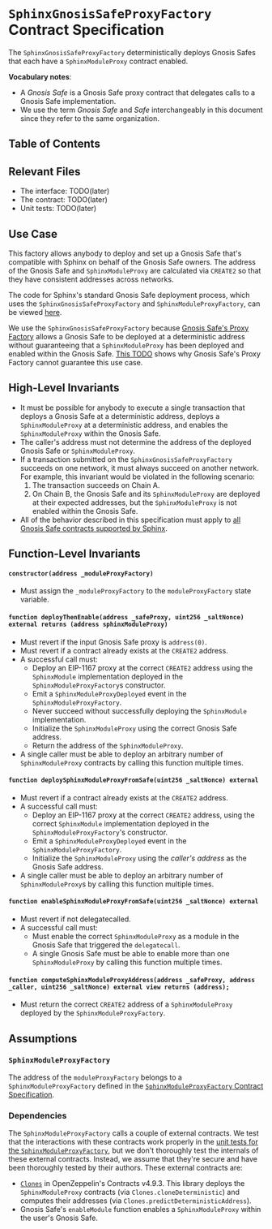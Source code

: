 # `SphinxGnosisSafeProxyFactory` Contract Specification

The `SphinxGnosisSafeProxyFactory` deterministically deploys Gnosis Safes that each have a `SphinxModuleProxy` contract enabled.

**Vocabulary notes**:
* A _Gnosis Safe_ is a Gnosis Safe proxy contract that delegates calls to a Gnosis Safe implementation.
* We use the term _Gnosis Safe_ and _Safe_ interchangeably in this document since they refer to the same organization.

## Table of Contents

## Relevant Files

- The interface: TODO(later)
- The contract: TODO(later)
- Unit tests: TODO(later)

## Use Case

This factory allows anybody to deploy and set up a Gnosis Safe that's compatible with Sphinx on behalf of the Gnosis Safe owners. The address of the Gnosis Safe and `SphinxModuleProxy` are calculated via `CREATE2` so that they have consistent addresses across networks.

The code for Sphinx's standard Gnosis Safe deployment process, which uses the `SphinxGnosisSafeProxyFactory` and `SphinxModuleProxyFactory`, can be viewed [here](TODO(later)).

We use the `SphinxGnosisSafeProxyFactory` because [Gnosis Safe's Proxy Factory](TODO(later)) allows a Gnosis Safe to be deployed at a deterministic address without guaranteeing that a `SphinxModuleProxy` has been deployed and enabled within the Gnosis Safe. [This TODO](TODO(later)) shows why Gnosis Safe's Proxy Factory cannot guarantee this use case.

## High-Level Invariants

- It must be possible for anybody to execute a single transaction that deploys a Gnosis Safe at a deterministic address, deploys a `SphinxModuleProxy` at a deterministic address, and enables the `SphinxModuleProxy` within the Gnosis Safe.
- The caller's address must not determine the address of the deployed Gnosis Safe or `SphinxModuleProxy`.
- If a transaction submitted on the `SphinxGnosisSafeProxyFactory` succeeds on one network, it must always succeed on another network. For example, this invariant would be violated in the following scenario:
  1. The transaction succeeds on Chain A.
  2. On Chain B, the Gnosis Safe and its `SphinxModuleProxy` are deployed at their expected addresses, but the `SphinxModuleProxy` is not enabled within the Gnosis Safe.
- All of the behavior described in this specification must apply to [all Gnosis Safe contracts supported by Sphinx](https://github.com/sphinx-labs/sphinx/blob/develop/specs/introduction.md#supported-gnosis-safe-versions).

## Function-Level Invariants

#### `constructor(address _moduleProxyFactory)`

- Must assign the `_moduleProxyFactory` to the `moduleProxyFactory` state variable.

#### `function deployThenEnable(address _safeProxy, uint256 _saltNonce) external returns (address sphinxModuleProxy)`

- Must revert if the input Gnosis Safe proxy is `address(0)`.
- Must revert if a contract already exists at the `CREATE2` address.
- A successful call must:
  - Deploy an EIP-1167 proxy at the correct `CREATE2` address using the `SphinxModule` implementation deployed in the `SphinxModuleProxyFactory`s constructor.
  - Emit a `SphinxModuleProxyDeployed` event in the `SphinxModuleProxyFactory`.
  - Never succeed without successfully deploying the `SphinxModule` implementation.
  - Initialize the `SphinxModuleProxy` using the correct Gnosis Safe address.
  - Return the address of the `SphinxModuleProxy`.
- A single caller must be able to deploy an arbitrary number of `SphinxModuleProxy` contracts by calling this function multiple times.

#### `function deploySphinxModuleProxyFromSafe(uint256 _saltNonce) external`

- Must revert if a contract already exists at the `CREATE2` address.
- A successful call must:
  - Deploy an EIP-1167 proxy at the correct `CREATE2` address, using the correct `SphinxModule` implementation deployed in the `SphinxModuleProxyFactory`'s constructor.
  - Emit a `SphinxModuleProxyDeployed` event in the `SphinxModuleProxyFactory`.
  - Initialize the `SphinxModuleProxy` using the _caller's address_ as the Gnosis Safe address.
- A single caller must be able to deploy an arbitrary number of `SphinxModuleProxy`s by calling this function multiple times.

#### `function enableSphinxModuleProxyFromSafe(uint256 _saltNonce) external`

- Must revert if not delegatecalled.
- A successful call must:
  - Must enable the correct `SphinxModuleProxy` as a module in the Gnosis Safe that triggered the `delegatecall`.
  - A single Gnosis Safe must be able to enable more than one `SphinxModuleProxy` by calling this function multiple times.

#### `function computeSphinxModuleProxyAddress(address _safeProxy, address _caller, uint256 _saltNonce) external view returns (address);`

- Must return the correct `CREATE2` address of a `SphinxModuleProxy` deployed by the `SphinxModuleProxyFactory`.

## Assumptions

### `SphinxModuleProxyFactory`

The address of the `moduleProxyFactory` belongs to a `SphinxModuleProxyFactory` defined in the [`SphinxModuleProxyFactory` Contract Specification](TODO(later)).

### Dependencies

The `SphinxModuleProxyFactory` calls a couple of external contracts. We test that the interactions with these contracts work properly in the [unit tests for the `SphinxModuleProxyFactory`](https://github.com/sphinx-labs/sphinx/blob/develop/packages/contracts/test/SphinxModuleProxyFactory.t.sol), but we don't thoroughly test the internals of these external contracts. Instead, we assume that they're secure and have been thoroughly tested by their authors. These external contracts are:
- [`Clones`](https://docs.openzeppelin.com/contracts/4.x/api/proxy#Clones) in OpenZeppelin's Contracts v4.9.3. This library deploys the `SphinxModuleProxy` contracts (via `Clones.cloneDeterministic`) and computes their addresses (via `Clones.predictDeterministicAddress`).
- Gnosis Safe's `enableModule` function enables a `SphinxModuleProxy` within the user's Gnosis Safe.
